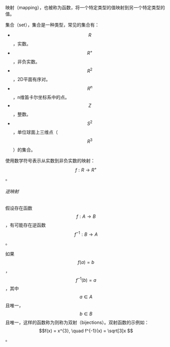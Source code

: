 映射（mapping），也被称为函数，将一个特定类型的值映射到另一个特定类型的值。

集合（set），集合是一种类型，常见的集合有：

* $$R$$，实数。
* $$R^+$$，非负实数。
* $$R^2$$，2D平面有序对。
* $$R^n$$，n维笛卡尔坐标系中的点。
* $$Z$$，整数。
* $$S^2$$，单位球面上三维点（$$R^3$$）的集合。

使用数学符号表示从实数到非负实数的映射：$$f: R \rightarrow R^+$$。

###### 逆映射

假设存在函数$$f: A \rightarrow B$$，有可能存在逆函数$$f^{-1} : B \rightarrow A$$。

如果$$f(a) = b$$，$$f^{-1}(b) = a$$，其中$$a \in A$$且唯一，$$b \in B$$且唯一，这样的函数称为则称为双射（bijections）。双射函数的示例如：$$f(x) = x^{3}, \quad f^{-1}(x) = \sqrt[3]x $$。